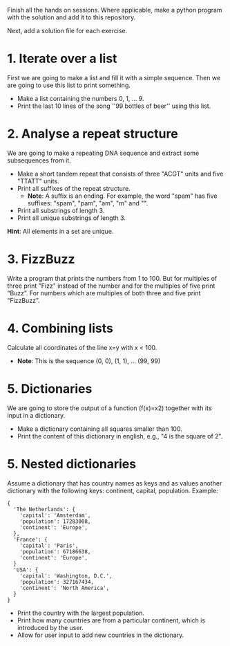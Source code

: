 Finish all the hands on sessions. Where applicable, make a python program with
the solution and add it to this repository.

Next, add a solution file for each exercise.

# 1. Iterate over a list

First we are going to make a list and fill it with a simple sequence. Then we
are going to use this list to print something.
- Make a list containing the numbers 0, 1, ... 9.
- Print the last 10 lines of the song ''99 bottles of beer'' using this list.

# 2. Analyse a repeat structure

We are going to make a repeating DNA sequence and extract some subsequences
from it.
- Make a short tandem repeat that consists of three "ACGT" units and five
"TTATT" units.
- Print all suffixes of the repeat structure.
  - **Note**: A suffix is an ending. For example, the word "spam" has five
  suffixes: "spam", "pam", "am", "m" and "".
- Print all substrings of length 3.
- Print all unique substrings of length 3.

**Hint**: All elements in a set are unique.

# 3. FizzBuzz

Write a program that prints the numbers from 1 to 100.
But for multiples of three print "Fizz" instead of the
number and for the multiples of five print “Buzz”.
For numbers which are multiples of both three and five print “FizzBuzz”.

# 4. Combining lists

Calculate all coordinates of the line x=y with x < 100.
- **Note**: This is the sequence (0, 0), (1, 1), ... (99, 99)

# 5. Dictionaries

We are going to store the output of a function (f(x)=x2) together with its
input in a dictionary.
- Make a dictionary containing all squares smaller than 100.
- Print the content of this dictionary in english, e.g., "4 is the square of 2".


# 5. Nested dictionaries

Assume a dictionary that has country names as keys and as values another
dictionary with the following keys: continent, capital, population. Example:

    {
      'The Netherlands': {
        'capital': 'Amsterdam',
        'population': 17283008,
        'continent': 'Europe',
      },
      'France': {
        'capital': 'Paris',
        'population': 67186638,
        'continent': 'Europe',
      }
      'USA': {
        'capital': 'Washington, D.C.',
        'population': 327167434,
        'continent': 'North America',
      }
    }

- Print the country with the largest population.
- Print how many countries are from a particular continent, which is introduced
by the user.
- Allow for user input to add new countries in the dictionary.
